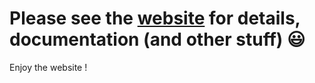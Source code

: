 # Please see the [website](https://elect-app.github.io/) for details, documentation (and other stuff) :smiley:

Enjoy the website !
